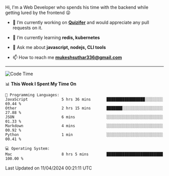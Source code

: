 Hi, I'm a Web Developer who spends his time with the backend while getting lured by the frontend 😜

- 🔭 I’m currently working on **[Quizifer](https://github.com/SutharMukesh/Quizifer/)** and would appreciate any pull requests on it.

- 🌱 I’m currently learning **redis, kubernetes**

- 💬 Ask me about **javascript, nodejs, CLI tools**

- 📫 How to reach me **mukeshsuthar336@gmail.com**

---
<!--START_SECTION:waka-->
![Code Time](http://img.shields.io/badge/Code%20Time-2%2C905%20hrs%2052%20mins-blue)

📊 **This Week I Spent My Time On** 

```text
💬 Programming Languages: 
JavaScript               5 hrs 36 mins       █████████████████░░░░░░░░   69.44 % 
Other                    2 hrs 15 mins       ███████░░░░░░░░░░░░░░░░░░   27.88 % 
JSON                     6 mins              ░░░░░░░░░░░░░░░░░░░░░░░░░   01.33 % 
Markdown                 4 mins              ░░░░░░░░░░░░░░░░░░░░░░░░░   00.92 % 
Python                   1 min               ░░░░░░░░░░░░░░░░░░░░░░░░░   00.41 % 

💻 Operating System: 
Mac                      8 hrs 5 mins        █████████████████████████   100.00 % 
```


 Last Updated on 11/04/2024 00:21:11 UTC
<!--END_SECTION:waka-->
